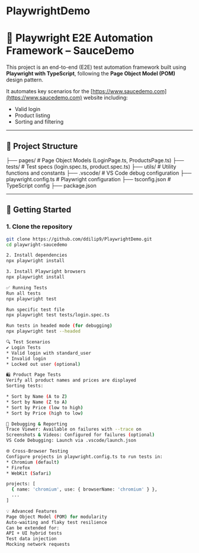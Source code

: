 # PlaywrightDemo

# 🧪 Playwright E2E Automation Framework – SauceDemo

This project is an end-to-end (E2E) test automation framework built using **Playwright with TypeScript**, following the **Page Object Model (POM)** design pattern.

It automates key scenarios for the [https://www.saucedemo.com](https://www.saucedemo.com) website including:
- Valid login
- Product listing
- Sorting and filtering

---

## 📁 Project Structure

├── pages/ # Page Object Models (LoginPage.ts, ProductsPage.ts)
├── tests/ # Test specs (login.spec.ts, product.spec.ts)
├── utils/ # Utility functions and constants
├── .vscode/ # VS Code debug configuration
├── playwright.config.ts # Playwright configuration
├── tsconfig.json # TypeScript config
├── package.json


---

## 🚀 Getting Started

### 1. Clone the repository
```bash
git clone https://github.com/ddilip9/PlaywrightDemo.git
cd playwright-saucedemo

2. Install dependencies
npx playwright install

3. Install Playwright browsers
npx playwright install

✅ Running Tests
Run all tests
npx playwright test

Run specific test file
npx playwright test tests/login.spec.ts

Run tests in headed mode (for debugging)
npx playwright test --headed

🔍 Test Scenarios
✔️ Login Tests
* Valid login with standard_user
* Invalid login
* Locked out user (optional)

🛍️ Product Page Tests
Verify all product names and prices are displayed
Sorting tests:

* Sort by Name (A to Z)
* Sort by Name (Z to A)
* Sort by Price (low to high)
* Sort by Price (high to low)

🧰 Debugging & Reporting
Trace Viewer: Available on failures with --trace on
Screenshots & Videos: Configured for failures (optional)
VS Code Debugging: Launch via .vscode/launch.json

🌐 Cross-Browser Testing
Configure projects in playwright.config.ts to run tests in:
* Chromium (default)
* Firefox
* WebKit (Safari)

projects: [
  { name: 'chromium', use: { browserName: 'chromium' } },
  ...
]

💡 Advanced Features
Page Object Model (POM) for modularity
Auto-waiting and flaky test resilience
Can be extended for:
API + UI hybrid tests
Test data injection
Mocking network requests